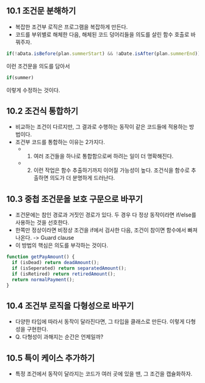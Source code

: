 ## 10.1 조건문 분해하기

- 복잡한 조건부 로직은 프로그램을 복잡하게 만든다.
- 코드를 부위별로 해체한 다음, 해체된 코드 덩어리들을 의도를 살린 함수 호출로 바꿔주자.

```js
if(!aData.isBefore(plan.summerStart) && !aDate.isAfter(plan.summerEnd))
```

이런 조건문을 의도를 담아서

```js
if(summer)
```

이렇게 수정하는 것이다.

## 10.2 조건식 통합하기

- 비교하는 조건이 다르지만, 그 결과로 수행하는 동작이 같은 코드들에 적용하는 방법이다.
- 조건부 코드를 통합하는 이유는 2가지다.
  - 1. 여러 조건들을 하나로 통합함으로써 하려는 일이 더 명확해진다.
  - 2. 이런 작업은 함수 추출하기까지 이어질 가능성이 높다. 조건식을 함수로 추출하면 의도가 더 분명하게 드러난다.

## 10.3 중첩 조건문을 보호 구문으로 바꾸기

- 조건문에는 참인 경로과 거짓인 경로가 있다. 두 경우 다 정상 동작이라면 if/else를 사용하는 것을 선호한다.
- 한쪽만 정상이라면 비정상 조건을 if에서 검사한 다음, 조건이 참이면 함수에서 빠져나온다. -> Guard clause
- 이 방법의 핵심은 의도를 부각하는 것이다.

```js
function getPayAmount() {
  if (isDead) return deadAmount();
  if (isSeperated) return separatedAmount();
  if (isRetired) return retiredAmount();
  return normalPayment();
}
```

## 10.4 조건부 로직을 다형성으로 바꾸기

- 다양한 타입에 따라서 동작이 달라진다면, 그 타입을 클래스로 만든다. 이렇게 다형성을 구현한다.
- Q. 다형성이 과해지는 순간은 언제일까?

## 10.5 특이 케이스 추가하기

- 특정 조건에서 동작이 달라지는 코드가 여러 곳에 있을 땐, 그 조건을 캡슐화하자.
